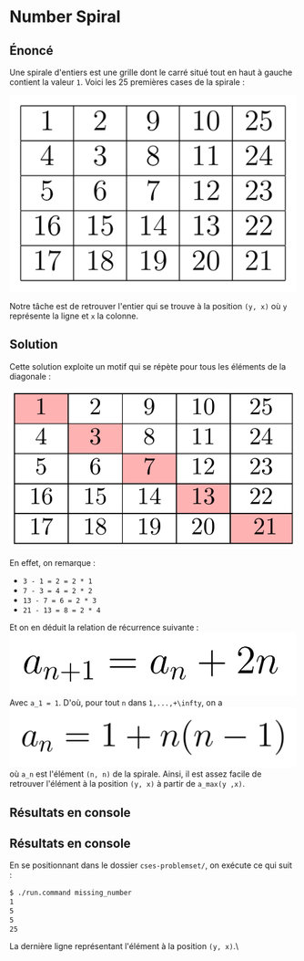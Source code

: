 # Number Spiral
## Énoncé 
Une spirale d'entiers est une grille dont le carré 
situé tout en haut à gauche contient la valeur `1`. 
Voici les 25 premières cases de la spirale :

![5](./img/grille.png)

Notre tâche est de retrouver l'entier qui se trouve à la position `(y, x)` où `y` représente la ligne et `x` la colonne.

## Solution
Cette solution exploite un motif qui se répète pour tous les éléments de la diagonale :

![motif](./img/motif.png)

En effet, on remarque :
 
- `3 - 1 = 2 = 2 * 1`
- `7 - 3 = 4 = 2 * 2`
- `13 - 7 = 6 = 2 * 3`
- `21 - 13 = 8 = 2 * 4`

Et on en déduit la relation de récurrence suivante :
![rec](./img/rec.png)
Avec `a_1 = 1`. D'où, pour tout `n` dans `1,...,+\infty`, on a 
![gen](./img/gen.png)
où `a_n` est l'élément `(n, n)` de la spirale. Ainsi, il est assez facile de retrouver l'élément à la position `(y, x)` à partir de `a_max(y ,x)`.


## Résultats en console
## Résultats en console 
En se positionnant dans le dossier `cses-problemset/`, on exécute ce qui suit :
```shell script
$ ./run.command missing_number
1
5
5
25
```
La dernière ligne représentant l'élément à la position `(y, x)`.\
